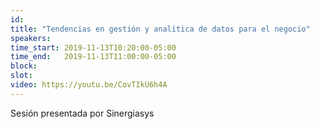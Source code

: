 ```yaml
---
id: 
title: "Tendencias en gestión y analítica de datos para el negocio"
speakers:
time_start: 2019-11-13T10:20:00-05:00
time_end:   2019-11-13T11:00:00-05:00
block: 
slot: 
video: https://youtu.be/CovTIkU6h4A
---
```


Sesión presentada por Sinergiasys